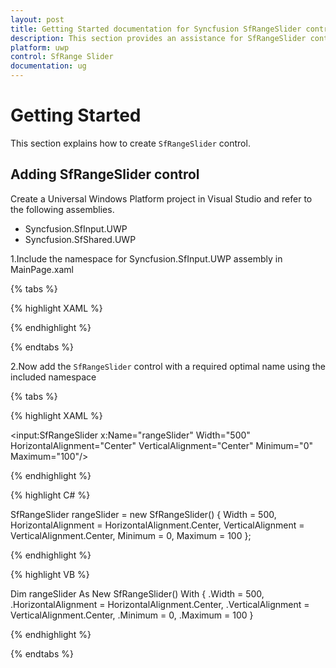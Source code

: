 ```yaml
---
layout: post
title: Getting Started documentation for Syncfusion SfRangeSlider control for UWP
description: This section provides an assistance for SfRangeSlider control for UWP.
platform: uwp
control: SfRange Slider 
documentation: ug
---
```


# Getting Started 

This section explains how to create `SfRangeSlider` control.

## Adding SfRangeSlider control

Create a Universal Windows Platform project in Visual Studio and refer to the following assemblies.

* Syncfusion.SfInput.UWP
* Syncfusion.SfShared.UWP

1.Include the namespace for Syncfusion.SfInput.UWP assembly in MainPage.xaml

{% tabs %}

{% highlight XAML %}

<Page xmlns="http://schemas.microsoft.com/winfx/2006/xaml/presentation"
xmlns:x="http://schemas.microsoft.com/winfx/2006/xaml"
xmlns:input="using:Syncfusion.UI.Xaml.Controls.Input">

{% endhighlight %}

{% endtabs %}


2.Now add the `SfRangeSlider` control with a required optimal name using the included namespace

{% tabs %}

{% highlight XAML %}

<input:SfRangeSlider x:Name="rangeSlider"  Width="500" HorizontalAlignment="Center" VerticalAlignment="Center" Minimum="0" Maximum="100"/>

{% endhighlight %}

{% highlight C# %}

 SfRangeSlider rangeSlider = new SfRangeSlider() { Width = 500, HorizontalAlignment = HorizontalAlignment.Center, VerticalAlignment = VerticalAlignment.Center, Minimum = 0, Maximum = 100 };

{% endhighlight %}

{% highlight VB %}

  Dim rangeSlider As New SfRangeSlider() With {
	 .Width = 500,
	 .HorizontalAlignment = HorizontalAlignment.Center,
	 .VerticalAlignment = VerticalAlignment.Center,
	 .Minimum = 0,
	 .Maximum = 100
 }

{% endhighlight %}

{% endtabs %}
